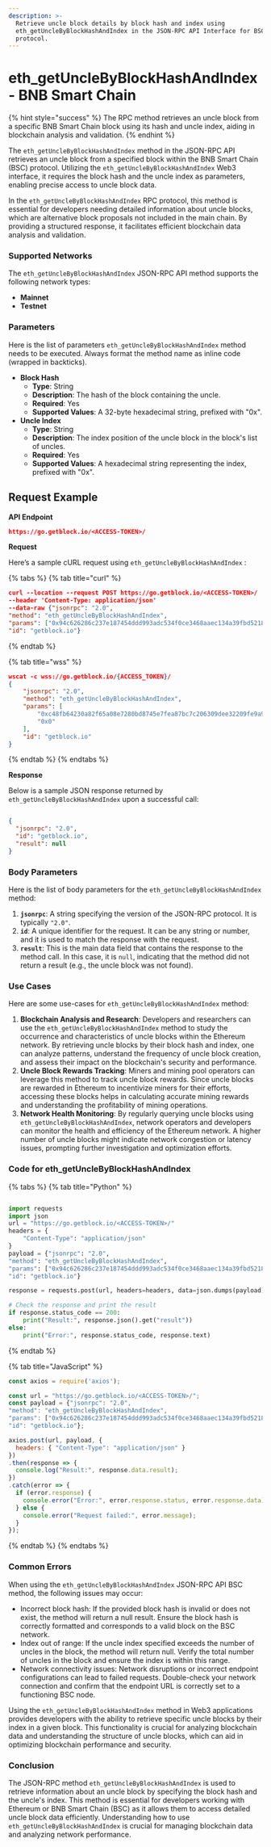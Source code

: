 ```yaml
---
description: >-
  Retrieve uncle block details by block hash and index using
  eth_getUncleByBlockHashAndIndex in the JSON-RPC API Interface for BSC
  protocol.
---
```


# eth\_getUncleByBlockHashAndIndex - BNB Smart Chain

{% hint style="success" %}
The RPC method retrieves an uncle block from a specific BNB Smart Chain block using its hash and uncle index, aiding in blockchain analysis and validation.
{% endhint %}

The `eth_getUncleByBlockHashAndIndex` method in the JSON-RPC API retrieves an uncle block from a specified block within the BNB Smart Chain (BSC) protocol. Utilizing the `eth_getUncleByBlockHashAndIndex` Web3 interface, it requires the block hash and the uncle index as parameters, enabling precise access to uncle block data.

In the `eth_getUncleByBlockHashAndIndex` RPC protocol, this method is essential for developers needing detailed information about uncle blocks, which are alternative block proposals not included in the main chain. By providing a structured response, it facilitates efficient blockchain data analysis and validation.

### Supported Networks

The `eth_getUncleByBlockHashAndIndex` JSON-RPC API method supports the following network types:

* **Mainnet**
* **Testnet**

### Parameters

Here is the list of parameters `eth_getUncleByBlockHashAndIndex` method needs to be executed. Always format the method name as inline code (wrapped in backticks).

* **Block Hash**
  * **Type**: String
  * **Description**: The hash of the block containing the uncle.
  * **Required**: Yes
  * **Supported Values**: A 32-byte hexadecimal string, prefixed with "0x".
* **Uncle Index**
  * **Type**: String
  * **Description**: The index position of the uncle block in the block's list of uncles.
  * **Required**: Yes
  * **Supported Values**: A hexadecimal string representing the index, prefixed with "0x".

## Request Example

**API Endpoint**

```json
https://go.getblock.io/<ACCESS-TOKEN>/
```

**Request**

Here’s a sample cURL request using `eth_getUncleByBlockHashAndIndex` :

{% tabs %}
{% tab title="curl" %}
```json
curl --location --request POST https://go.getblock.io/<ACCESS-TOKEN>/
--header 'Content-Type: application/json' 
--data-raw {"jsonrpc": "2.0",
"method": "eth_getUncleByBlockHashAndIndex",
"params": ["0x94c626286c237e187454ddd993adc534f0ce3468aaec134a39fbd52185cc3a5f", "0x2"],
"id": "getblock.io"}
```
{% endtab %}

{% tab title="wss" %}
```json
wscat -c wss://go.getblock.io/{ACCESS_TOKEN}/
{
    "jsonrpc": "2.0",
    "method": "eth_getUncleByBlockHashAndIndex",
    "params": [
        "0xc48fb64230a82f65a08e7280bd8745e7fea87bc7c206309dee32209fe9a985f7",
        "0x0"
    ],
    "id": "getblock.io"
}
```
{% endtab %}
{% endtabs %}

**Response**

Below is a sample JSON response returned by `eth_getUncleByBlockHashAndIndex` upon a successful call:

```json

{
  "jsonrpc": "2.0",
  "id": "getblock.io",
  "result": null
}

```

### Body Parameters

Here is the list of body parameters for the `eth_getUncleByBlockHashAndIndex` method:

1. **`jsonrpc`**: A string specifying the version of the JSON-RPC protocol. It is typically `"2.0"`.
2. **`id`**: A unique identifier for the request. It can be any string or number, and it is used to match the response with the request.
3. **`result`**: This is the main data field that contains the response to the method call. In this case, it is `null`, indicating that the method did not return a result (e.g., the uncle block was not found).

### Use Cases

Here are some use-cases for `eth_getUncleByBlockHashAndIndex` method:

1. **Blockchain Analysis and Research**: Developers and researchers can use the `eth_getUncleByBlockHashAndIndex` method to study the occurrence and characteristics of uncle blocks within the Ethereum network. By retrieving uncle blocks by their block hash and index, one can analyze patterns, understand the frequency of uncle block creation, and assess their impact on the blockchain's security and performance.
2. **Uncle Block Rewards Tracking**: Miners and mining pool operators can leverage this method to track uncle block rewards. Since uncle blocks are rewarded in Ethereum to incentivize miners for their efforts, accessing these blocks helps in calculating accurate mining rewards and understanding the profitability of mining operations.
3. **Network Health Monitoring**: By regularly querying uncle blocks using `eth_getUncleByBlockHashAndIndex`, network operators and developers can monitor the health and efficiency of the Ethereum network. A higher number of uncle blocks might indicate network congestion or latency issues, prompting further investigation and optimization efforts.

### Code for eth\_getUncleByBlockHashAndIndex

{% tabs %}
{% tab title="Python" %}
```python

import requests
import json
url = "https://go.getblock.io/<ACCESS-TOKEN>/"
headers = {
    "Content-Type": "application/json"
}
payload = {"jsonrpc": "2.0",
"method": "eth_getUncleByBlockHashAndIndex",
"params": ["0x94c626286c237e187454ddd993adc534f0ce3468aaec134a39fbd52185cc3a5f", "0x2"],
"id": "getblock.io"}

response = requests.post(url, headers=headers, data=json.dumps(payload))

# Check the response and print the result
if response.status_code == 200:
    print("Result:", response.json().get("result"))
else:
    print("Error:", response.status_code, response.text)

```
{% endtab %}

{% tab title="JavaScript" %}
```javascript
const axios = require('axios');

const url = "https://go.getblock.io/<ACCESS-TOKEN>/";
const payload = {"jsonrpc": "2.0",
"method": "eth_getUncleByBlockHashAndIndex",
"params": ["0x94c626286c237e187454ddd993adc534f0ce3468aaec134a39fbd52185cc3a5f", "0x2"],
"id": "getblock.io"};

axios.post(url, payload, {
  headers: { "Content-Type": "application/json" }
})
.then(response => {
  console.log("Result:", response.data.result);
})
.catch(error => {
  if (error.response) {
    console.error("Error:", error.response.status, error.response.data);
  } else {
    console.error("Request failed:", error.message);
  }
});
```
{% endtab %}
{% endtabs %}

### Common Errors

When using the `eth_getUncleByBlockHashAndIndex` JSON-RPC API BSC method, the following issues may occur:

* Incorrect block hash: If the provided block hash is invalid or does not exist, the method will return a null result. Ensure the block hash is correctly formatted and corresponds to a valid block on the BSC network.
* Index out of range: If the uncle index specified exceeds the number of uncles in the block, the method will return null. Verify the total number of uncles in the block and ensure the index is within this range.
* Network connectivity issues: Network disruptions or incorrect endpoint configurations can lead to failed requests. Double-check your network connection and confirm that the endpoint URL is correctly set to a functioning BSC node.

Using the `eth_getUncleByBlockHashAndIndex` method in Web3 applications provides developers with the ability to retrieve specific uncle blocks by their index in a given block. This functionality is crucial for analyzing blockchain data and understanding the structure of uncle blocks, which can aid in optimizing blockchain performance and security.

### Conclusion

The JSON-RPC method `eth_getUncleByBlockHashAndIndex` is used to retrieve information about an uncle block by specifying the block hash and the uncle's index. This method is essential for developers working with Ethereum or BNB Smart Chain (BSC) as it allows them to access detailed uncle block data efficiently. Understanding how to use `eth_getUncleByBlockHashAndIndex` is crucial for managing blockchain data and analyzing network performance.
